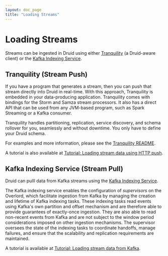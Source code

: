```yaml
---
layout: doc_page
title: "Loading Streams"
---
```


<!--
  ~ Licensed to the Apache Software Foundation (ASF) under one
  ~ or more contributor license agreements.  See the NOTICE file
  ~ distributed with this work for additional information
  ~ regarding copyright ownership.  The ASF licenses this file
  ~ to you under the Apache License, Version 2.0 (the
  ~ "License"); you may not use this file except in compliance
  ~ with the License.  You may obtain a copy of the License at
  ~
  ~   http://www.apache.org/licenses/LICENSE-2.0
  ~
  ~ Unless required by applicable law or agreed to in writing,
  ~ software distributed under the License is distributed on an
  ~ "AS IS" BASIS, WITHOUT WARRANTIES OR CONDITIONS OF ANY
  ~ KIND, either express or implied.  See the License for the
  ~ specific language governing permissions and limitations
  ~ under the License.
  -->

# Loading Streams

Streams can be ingested in Druid using either [Tranquility](https://github.com/druid-io/tranquility) (a Druid-aware
client) or the [Kafka Indexing Service](../development/extensions-core/kafka-ingestion.html).

## Tranquility (Stream Push)

If you have a program that generates a stream, then you can push that stream directly into Druid in
real-time. With this approach, Tranquility is embedded in your data-producing application.
Tranquility comes with bindings for the
Storm and Samza stream processors. It also has a direct API that can be used from any JVM-based
program, such as Spark Streaming or a Kafka consumer.

Tranquility handles partitioning, replication, service discovery, and schema rollover for you,
seamlessly and without downtime. You only have to define your Druid schema.

For examples and more information, please see the [Tranquility README](https://github.com/druid-io/tranquility).

A tutorial is also available at [Tutorial: Loading stream data using HTTP push](../tutorials/tutorial-tranquility.html).

## Kafka Indexing Service (Stream Pull)

Druid can pulll data from Kafka streams using the [Kafka Indexing Service](../development/extensions-core/kafka-ingestion.html).

The Kafka indexing service enables the configuration of *supervisors* on the Overlord, which facilitate ingestion from
Kafka by managing the creation and lifetime of Kafka indexing tasks. These indexing tasks read events using Kafka's own
partition and offset mechanism and are therefore able to provide guarantees of exactly-once ingestion. They are also
able to read non-recent events from Kafka and are not subject to the window period considerations imposed on other
ingestion mechanisms. The supervisor oversees the state of the indexing tasks to coordinate handoffs, manage failures,
and ensure that the scalability and replication requirements are maintained.

A tutorial is available at [Tutorial: Loading stream data from Kafka](../tutorials/tutorial-kafka.html).
